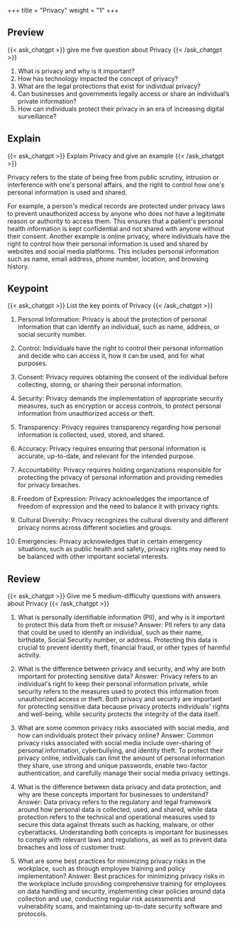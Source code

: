 +++
title = "Privacy"
weight = "1"
+++
## Preview
{{< ask_chatgpt >}}
give me five question about Privacy
{{< /ask_chatgpt >}}

1. What is privacy and why is it important?
2. How has technology impacted the concept of privacy?
3. What are the legal protections that exist for individual privacy?
4. Can businesses and governments legally access or share an individual’s private information?
5. How can individuals protect their privacy in an era of increasing digital surveillance?   

## Explain
{{< ask_chatgpt >}}
Explain Privacy and give an example
{{< /ask_chatgpt >}}

Privacy refers to the state of being free from public scrutiny, intrusion or interference with one's personal affairs, and the right to control how one's personal information is used and shared. 

For example, a person's medical records are protected under privacy laws to prevent unauthorized access by anyone who does not have a legitimate reason or authority to access them. This ensures that a patient's personal health information is kept confidential and not shared with anyone without their consent. Another example is online privacy, where individuals have the right to control how their personal information is used and shared by websites and social media platforms. This includes personal information such as name, email address, phone number, location, and browsing history.   

## Keypoint
{{< ask_chatgpt >}}
List the key points of Privacy
{{< /ask_chatgpt >}}

1. Personal Information: Privacy is about the protection of personal information that can identify an individual, such as name, address, or social security number.

2. Control: Individuals have the right to control their personal information and decide who can access it, how it can be used, and for what purposes.

3. Consent: Privacy requires obtaining the consent of the individual before collecting, storing, or sharing their personal information.

4. Security: Privacy demands the implementation of appropriate security measures, such as encryption or access controls, to protect personal information from unauthorized access or theft.

5. Transparency: Privacy requires transparency regarding how personal information is collected, used, stored, and shared.

6. Accuracy: Privacy requires ensuring that personal information is accurate, up-to-date, and relevant for the intended purpose.

7. Accountability: Privacy requires holding organizations responsible for protecting the privacy of personal information and providing remedies for privacy breaches.

8. Freedom of Expression: Privacy acknowledges the importance of freedom of expression and the need to balance it with privacy rights.

9. Cultural Diversity: Privacy recognizes the cultural diversity and different privacy norms across different societies and groups.

10. Emergencies: Privacy acknowledges that in certain emergency situations, such as public health and safety, privacy rights may need to be balanced with other important societal interests.   

## Review
{{< ask_chatgpt >}}
Give me 5 medium-difficulty questions with answers about Privacy
{{< /ask_chatgpt >}}

1. What is personally identifiable information (PII), and why is it important to protect this data from theft or misuse?
Answer: PII refers to any data that could be used to identify an individual, such as their name, birthdate, Social Security number, or address. Protecting this data is crucial to prevent identity theft, financial fraud, or other types of harmful activity.

2. What is the difference between privacy and security, and why are both important for protecting sensitive data?
Answer: Privacy refers to an individual's right to keep their personal information private, while security refers to the measures used to protect this information from unauthorized access or theft. Both privacy and security are important for protecting sensitive data because privacy protects individuals' rights and well-being, while security protects the integrity of the data itself.

3. What are some common privacy risks associated with social media, and how can individuals protect their privacy online?
Answer: Common privacy risks associated with social media include over-sharing of personal information, cyberbullying, and identity theft. To protect their privacy online, individuals can limit the amount of personal information they share, use strong and unique passwords, enable two-factor authentication, and carefully manage their social media privacy settings.

4. What is the difference between data privacy and data protection, and why are these concepts important for businesses to understand?
Answer: Data privacy refers to the regulatory and legal framework around how personal data is collected, used, and shared, while data protection refers to the technical and operational measures used to secure this data against threats such as hacking, malware, or other cyberattacks. Understanding both concepts is important for businesses to comply with relevant laws and regulations, as well as to prevent data breaches and loss of customer trust.

5. What are some best practices for minimizing privacy risks in the workplace, such as through employee training and policy implementation?
Answer: Best practices for minimizing privacy risks in the workplace include providing comprehensive training for employees on data handling and security, implementing clear policies around data collection and use, conducting regular risk assessments and vulnerability scans, and maintaining up-to-date security software and protocols.   

